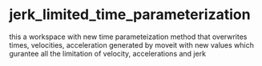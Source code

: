 # jerk_limited_time_parameterization
this a workspace with new time parameteization method that overwrites times, velocities, acceleration generated by moveit with new values which gurantee all the limitation of velocity, accelerations and jerk
